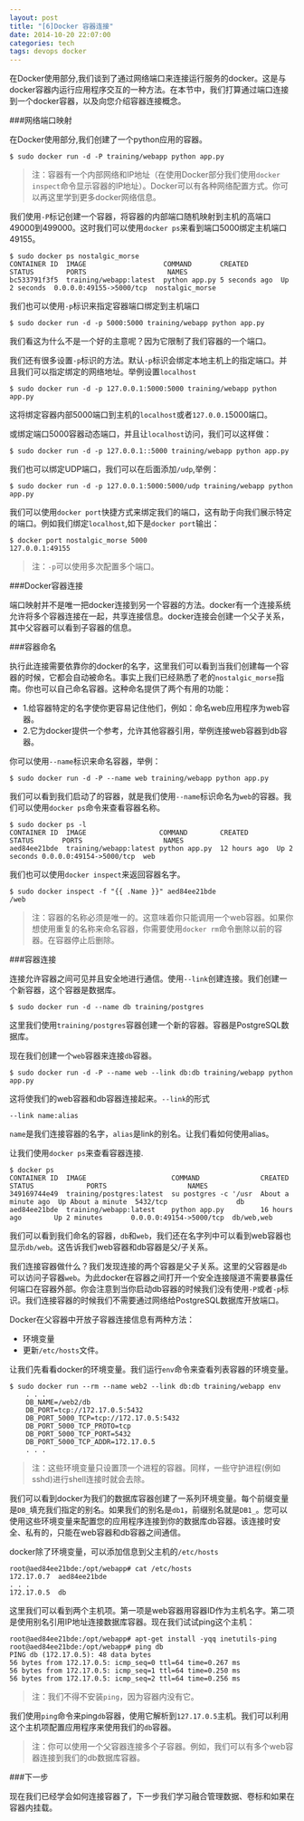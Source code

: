 ```yaml
---
layout: post
title: "[6]Docker 容器连接"
date: 2014-10-20 22:07:00
categories: tech
tags: devops docker
---
```


在Docker使用部分,我们谈到了通过网络端口来连接运行服务的docker。这是与docker容器内运行应用程序交互的一种方法。在本节中，我们打算通过端口连接到一个docker容器，以及向您介绍容器连接概念。

###网络端口映射

在Docker使用部分,我们创建了一个python应用的容器。

	$ sudo docker run -d -P training/webapp python app.py

>注：容器有一个内部网络和IP地址（在使用Docker部分我们使用`docker inspect`命令显示容器的IP地址）。Docker可以有各种网络配置方式。你可以再这里学到更多docker网络信息。

我们使用`-P`标记创建一个容器，将容器的内部端口随机映射到主机的高端口49000到499000。这时我们可以使用`docker ps`来看到端口5000绑定主机端口49155。

	$ sudo docker ps nostalgic_morse
	CONTAINER ID  IMAGE                   COMMAND       CREATED        STATUS        PORTS                    NAMES
	bc533791f3f5  training/webapp:latest  python app.py 5 seconds ago  Up 2 seconds  0.0.0.0:49155->5000/tcp  nostalgic_morse

我们也可以使用`-p`标识来指定容器端口绑定到主机端口

	$ sudo docker run -d -p 5000:5000 training/webapp python app.py

我们看这为什么不是一个好的主意呢？因为它限制了我们容器的一个端口。

我们还有很多设置`-p`标识的方法。默认`-p`标识会绑定本地主机上的指定端口。并且我们可以指定绑定的网络地址。举例设置`localhost`

	$ sudo docker run -d -p 127.0.0.1:5000:5000 training/webapp python app.py

这将绑定容器内部5000端口到主机的`localhost`或者`127.0.0.1`5000端口。

或绑定端口5000容器动态端口，并且让`localhost`访问，我们可以这样做：

	$ sudo docker run -d -p 127.0.0.1::5000 training/webapp python app.py

我们也可以绑定UDP端口，我们可以在后面添加`/udp`,举例：

	$ sudo docker run -d -p 127.0.0.1:5000:5000/udp training/webapp python app.py

我们可以使用`docker port`快捷方式来绑定我们的端口，这有助于向我们展示特定的端口。例如我们绑定`localhost`,如下是`docker port`输出：

	$ docker port nostalgic_morse 5000
	127.0.0.1:49155

>注：`-p`可以使用多次配置多个端口。

###Docker容器连接

端口映射并不是唯一把docker连接到另一个容器的方法。docker有一个连接系统允许将多个容器连接在一起，共享连接信息。docker连接会创建一个父子关系，其中父容器可以看到子容器的信息。

###容器命名

执行此连接需要依靠你的docker的名字，这里我们可以看到当我们创建每一个容器的时候，它都会自动被命名。事实上我们已经熟悉了老的`nostalgic_morse`指南。你也可以自己命名容器。这种命名提供了两个有用的功能：

- 1.给容器特定的名字使你更容易记住他们，例如：命名web应用程序为web容器。
- 2.它为docker提供一个参考，允许其他容器引用，举例连接web容器到db容器。

你可以使用`--name`标识来命名容器，举例：

	$ sudo docker run -d -P --name web training/webapp python app.py

我们可以看到我们启动了的容器，就是我们使用`--name`标识命名为`web`的容器。我们可以使用`docker ps`命令来查看容器名称。

	$ sudo docker ps -l
	CONTAINER ID  IMAGE                  COMMAND        CREATED       STATUS       PORTS                    NAMES
	aed84ee21bde  training/webapp:latest python app.py  12 hours ago  Up 2 seconds 0.0.0.0:49154->5000/tcp  web

我们也可以使用`docker inspect`来返回容器名字。

	$ sudo docker inspect -f "{{ .Name }}" aed84ee21bde
	/web

>注：容器的名称必须是唯一的。这意味着你只能调用一个web容器。如果你想使用重复的名称来命名容器，你需要使用`docker rm`命令删除以前的容器。在容器停止后删除。

###容器连接

连接允许容器之间可见并且安全地进行通信。使用`--link`创建连接。我们创建一个新容器，这个容器是数据库。

	$ sudo docker run -d --name db training/postgres

这里我们使用`training/postgres`容器创建一个新的容器。容器是PostgreSQL数据库。

现在我们创建一个`web`容器来连接`db`容器。

	$ sudo docker run -d -P --name web --link db:db training/webapp python app.py

这将使我们的web容器和db容器连接起来。`--link`的形式

	--link name:alias

`name`是我们连接容器的名字，`alias`是link的别名。让我们看如何使用alias。

让我们使用`docker ps`来查看容器连接.

	$ docker ps
	CONTAINER ID  IMAGE                     COMMAND               CREATED             STATUS             PORTS                    NAMES
	349169744e49  training/postgres:latest  su postgres -c '/usr  About a minute ago  Up About a minute  5432/tcp                 db
	aed84ee21bde  training/webapp:latest    python app.py         16 hours ago        Up 2 minutes       0.0.0.0:49154->5000/tcp  db/web,web

我们可以看到我们命名的容器，`db`和`web`，我们还在名字列中可以看到web容器也显示`db/web`。这告诉我们web容器和db容器是父/子关系。

我们连接容器做什么？我们发现连接的两个容器是父子关系。这里的父容器是`db`可以访问子容器`web`。为此docker在容器之间打开一个安全连接隧道不需要暴露任何端口在容器外部。你会注意到当你启动db容器的时候我们没有使用`-P`或者`-p`标识。我们连接容器的时候我们不需要通过网络给PostgreSQL数据库开放端口。

Docker在父容器中开放子容器连接信息有两种方法：

- 环境变量
- 更新`/etc/hosts`文件。

让我们先看看docker的环境变量。我们运行`env`命令来查看列表容器的环境变量。

 	$ sudo docker run --rm --name web2 --link db:db training/webapp env
   	 	. . .
    	DB_NAME=/web2/db
    	DB_PORT=tcp://172.17.0.5:5432
    	DB_PORT_5000_TCP=tcp://172.17.0.5:5432
    	DB_PORT_5000_TCP_PROTO=tcp
    	DB_PORT_5000_TCP_PORT=5432
    	DB_PORT_5000_TCP_ADDR=172.17.0.5
   		. . .

>注：这些环境变量只设置顶一个进程的容器。同样，一些守护进程(例如sshd)进行shell连接时就会去除。

我们可以看到docker为我们的数据库容器创建了一系列环境变量。每个前缀变量是`DB_`填充我们指定的别名。如果我们的别名是`db1`，前缀别名就是`DB1_`。您可以使用这些环境变量来配置您的应用程序连接到你的数据库db容器。该连接时安全、私有的，只能在web容器和db容器之间通信。

docker除了环境变量，可以添加信息到父主机的`/etc/hosts`

	root@aed84ee21bde:/opt/webapp# cat /etc/hosts
	172.17.0.7  aed84ee21bde
	. . .
	172.17.0.5  db

这里我们可以看到两个主机项。第一项是web容器用容器ID作为主机名字。第二项是使用别名引用IP地址连接数据库容器。现在我们试试ping这个主机：

	root@aed84ee21bde:/opt/webapp# apt-get install -yqq inetutils-ping
	root@aed84ee21bde:/opt/webapp# ping db
	PING db (172.17.0.5): 48 data bytes
	56 bytes from 172.17.0.5: icmp_seq=0 ttl=64 time=0.267 ms
	56 bytes from 172.17.0.5: icmp_seq=1 ttl=64 time=0.250 ms
	56 bytes from 172.17.0.5: icmp_seq=2 ttl=64 time=0.256 ms

>注：我们不得不安装`ping`，因为容器内没有它。

我们使用`ping`命令来ping`db`容器，使用它解析到`127.17.0.5`主机。我们可以利用这个主机项配置应用程序来使用我们的`db`容器。

>注：你可以使用一个父容器连接多个子容器。例如，我们可以有多个web容器连接到我们的db数据库容器。

###下一步

现在我们已经学会如何连接容器了，下一步我们学习融合管理数据、卷标和如果在容器内挂载。
